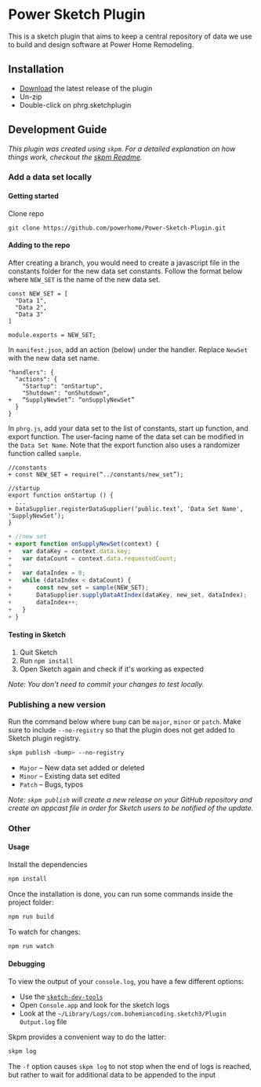 # Power Sketch Plugin

This is a sketch plugin that aims to keep a central repository of data we use to build and design software at Power Home Remodeling.

## Installation

- [Download](../../releases/latest/download/phrg.sketchplugin.zip) the latest release of the plugin
- Un-zip
- Double-click on phrg.sketchplugin

## Development Guide

_This plugin was created using `skpm`. For a detailed explanation on how things work, checkout the [skpm Readme](https://github.com/skpm/skpm/blob/master/README.md)._

### Add a data set locally

#### Getting started

Clone repo
```
git clone https://github.com/powerhome/Power-Sketch-Plugin.git
```
#### Adding to the repo

After creating a branch, you would need to create a javascript file in the constants folder for the new data set constants. Follow the format below where `NEW_SET` is the name of the new data set.
```
const NEW_SET = [
  "Data 1",
  "Data 2",
  "Data 3"
]

module.exports = NEW_SET;
```

In `manifest.json`, add an action (below) under the handler. Replace `NewSet` with the new data set name.

```
"handlers": {
  "actions": {
    "Startup": "onStartup",
    "Shutdown": "onShutdown",
+   “SupplyNewSet”: “onSupplyNewSet”
  }
}
```
 
In `phrg.js`, add your data set to the list of constants, start up function, and export function. The user-facing name of the data set can be modified in the `Data Set Name`. Note that the export function also uses a randomizer function called `sample`.

```
//constants
+ const NEW_SET = require(“../constants/new_set”);
```

```
//startup
export function onStartup () {
  ...
+ DataSupplier.registerDataSupplier(‘public.text’, 'Data Set Name', 'SupplyNewSet’);
}
```

```js
+ //new set
+ export function onSupplyNewSet(context) {
+   var dataKey = context.data.key;
+   var dataCount = context.data.requestedCount;
+ 
+   var dataIndex = 0;
+   while (dataIndex < dataCount) {
+       const new_set = sample(NEW_SET);
+       DataSupplier.supplyDataAtIndex(dataKey, new_set, dataIndex);
+       dataIndex++;
+   }
+ }
```

#### Testing in Sketch

1. Quit Sketch
2. Run `npm install`
3. Open Sketch again and check if it's working as expected

*Note: You don't need to commit your changes to test locally.*

### Publishing a new version

Run the command below where `bump` can be `major`, `minor` or `patch`. Make sure to include `--no-registry` so that the plugin does not get added to Sketch plugin registry.

```bash
skpm publish <bump> --no-registry
```

* `Major` – New data set added or deleted
* `Minor` – Existing data set edited
* `Patch` – Bugs, typos

*Note: `skpm publish` will create a new release on your GitHub repository and create an appcast file in order for Sketch users to be notified of the update.*

### Other

#### Usage

Install the dependencies

```bash
npm install
```

Once the installation is done, you can run some commands inside the project folder:

```bash
npm run build
```

To watch for changes:

```bash
npm run watch
```

#### Debugging

To view the output of your `console.log`, you have a few different options:

- Use the [`sketch-dev-tools`](https://github.com/skpm/sketch-dev-tools)
- Open `Console.app` and look for the sketch logs
- Look at the `~/Library/Logs/com.bohemiancoding.sketch3/Plugin Output.log` file

Skpm provides a convenient way to do the latter:

```bash
skpm log
```

The `-f` option causes `skpm log` to not stop when the end of logs is reached, but rather to wait for additional data to be appended to the input

